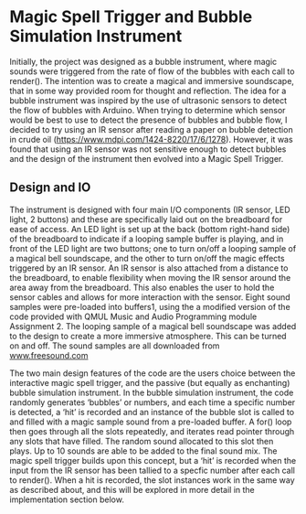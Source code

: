 # Magic Spell Trigger and Bubble Simulation Instrument

Initially, the project was designed as a bubble instrument, where magic sounds were triggered from the rate of flow of the bubbles with each call to render(). 
The intention was to create a magical and immersive soundscape, that in some way provided room for thought and reflection. 
The idea for a bubble instrument was inspired by the use of ultrasonic sensors to detect the flow of bubbles with Arduino. When trying to determine which sensor would be best to use to detect the presence of bubbles and bubble flow, I decided to try using an IR sensor after reading a paper on bubble detection in crude oil (https://www.mdpi.com/1424-8220/17/6/1278). 
However, it was found that using an IR sensor was not sensitive enough to detect bubbles and the design of the instrument then evolved into a Magic Spell Trigger.


## Design and IO


The instrument is designed with four main I/O components (IR sensor, LED light, 2 buttons) and these are specifically laid out on the breadboard for ease of access. An LED light is set up at the back (bottom right-hand side) of the breadboard to indicate if a looping sample buffer is playing, and in front of the LED light are two buttons; one to turn on/off a looping sample of a magical bell soundscape, and the other to turn on/off the magic effects triggered by an IR sensor.
An IR sensor is also attached from a distance to the breadboard, to enable flexibility when moving the IR sensor around the area away from the breadboard. This also enables the user to hold the sensor cables and allows for more interaction with the sensor.
Eight sound samples were pre-loaded into buffers1, using the a modified version of the code provided with QMUL Music and Audio Programming module Assignment 2. The looping sample of a magical bell soundscape was added to the design to create a more immersive atmosphere. This can be turned on and off. The sound samples are all downloaded from www.freesound.com

The two main design features of the code are the users choice between the interactive magic spell trigger, and the passive (but equally as enchanting) bubble simulation instrument. In the bubble simulation instrument, the code randomly generates ‘bubbles’ or numbers, and each time a specific number is detected, a ‘hit’ is recorded and an instance of the bubble slot is called to and filled with a magic sample sound from a pre-loaded buffer. A for() loop then goes through all the slots repeatedly, and iterates read pointer through any slots that have filled. The random sound allocated to this slot then plays. Up to 10 sounds are able to be added to the final sound mix.
The magic spell trigger builds upon this concept, but a ‘hit’ is recorded when the input from the IR sensor has been tallied to a specfic number after each call to render(). When a hit is recorded, the slot instances work in the same way as described about, and this will be explored in more detail in the implementation section below.
